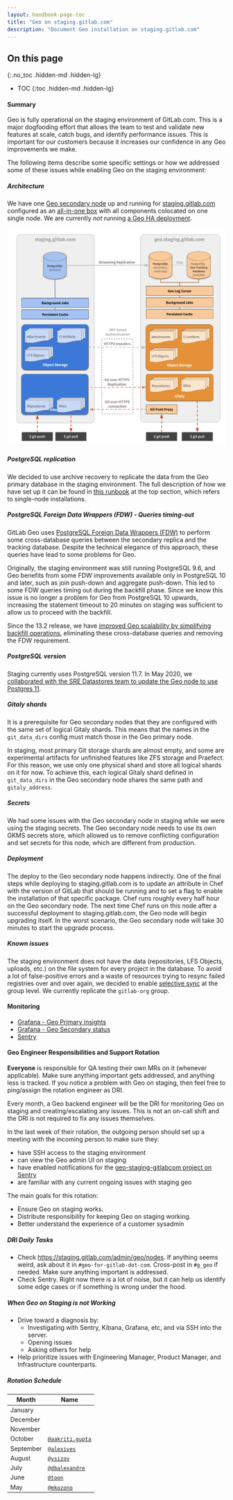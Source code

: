 ```yaml
---
layout: handbook-page-toc
title: "Geo on staging.gitlab.com"
description: "Document Geo installation on staging.gitlab.com"
---
```


## On this page
{:.no_toc .hidden-md .hidden-lg}

- TOC
{:toc .hidden-md .hidden-lg}

#### Summary

Geo is fully operational on the staging environment of GitLab.com. This is a major dogfooding effort that allows the team to test and validate new features at scale, catch bugs, and identify performance issues. This is important for our customers because it increases our confidence in any Geo improvements we make.

The following items describe some specific settings or how we addressed some of these issues while enabling Geo on the staging environment:

##### Architecture

We have one [Geo secondary node](https://geo.staging.gitlab.com) up and running for [staging.gitlab.com](https://staging.gitlab.com) configured as an [all-in-one box](https://ops.gitlab.net/gitlab-cookbooks/chef-repo/-/blob/master/roles/gstg-infra-geo-secondary.json) with all components colocated on one single node. We are currently *not* running [a Geo HA deployment](https://docs.gitlab.com/ee/administration/geo/replication/multiple_servers.html).

![Geo Staging Diagram](geo_staging_diagram.png)

##### PostgreSQL replication

We decided to use archive recovery to replicate the data from the Geo primary database in the staging environment. The full description of how we have set up it can be found in [this runbook](https://gitlab.com/gitlab-com/runbooks/-/blob/master/docs/patroni/geo-patroni-cluster.md#setup-replication-for-a-single-node) at the top section, which refers to single-node installations.

##### PostgreSQL Foreign Data Wrappers (FDW) - Queries timing-out

GitLab Geo uses [PostgreSQL Foreign Data Wrappers (FDW)](https://wiki.postgresql.org/wiki/Foreign_data_wrappers) to perform some cross-database queries between the secondary replica and the tracking database. Despite the technical elegance of this approach, these queries have lead to some problems for Geo.

Originally, the staging environment was still running PostgreSQL 9.6, and Geo benefits from some FDW improvements available only in PostgreSQL 10 and later, such as join push-down and aggregate push-down. This led to some FDW queries timing out during the backfill phase. Since we know this issue is no longer a problem for Geo from PostgreSQL 10 upwards, increasing the statement timeout to 20 minutes on staging was sufficient to allow us to proceed with the backfill.

Since the 13.2 release, we have [improved Geo scalability by simplifying backfill operations](https://gitlab.com/groups/gitlab-org/-/epics/2851), eliminating these cross-database queries and removing the FDW requirement. 

##### PostgreSQL version
Staging currently uses PostgreSQL version 11.7. In May 2020, we [collaborated with the SRE Datastores team to update the Geo node to use Postgres 11](https://gitlab.com/gitlab-org/gitlab/-/issues/217629).

##### Gitaly shards

It is a prerequisite for Geo secondary nodes that they are configured with the same set of logical Gitaly shards. This means that the names in the `git_data_dirs` config must match those in the Geo primary node.

In staging, most primary Git storage shards are almost empty, and some are experimental artifacts for unfinished features like ZFS storage and Praefect. For this reason, we use only one physical shard and store all logical shards on it for now. To achieve this, each logical Gitaly shard defined in `git_data_dirs` in the Geo secondary node shares the same path and `gitaly_address`.

##### Secrets

We had some issues with the Geo secondary node in staging while we were using the staging secrets. The Geo secondary node needs to use its own GKMS secrets store, which allowed us to remove conflicting configuration and set secrets for this node, which are different from production.

##### Deployment

The deploy to the Geo secondary node happens indirectly. One of the final steps while deploying to staging.gitlab.com is to update an attribute in Chef with the version of GitLab that should be running and to set a flag to enable the installation of that specific package. Chef runs roughly every half hour on the Geo secondary node. The next time Chef runs on this node after a successful deployment to staging.gitlab.com, the Geo node will begin upgrading itself. In the worst scenario, the Geo secondary node will take 30 minutes to start the upgrade process.

##### Known issues

The staging environment does not have the data (repositories, LFS Objects, uploads, etc.) on the file system for every project in the database. To avoid a lot of false-positive errors and a waste of resources trying to resync failed registries over and over again, we decided to enable [selective sync](https://docs.gitlab.com/ee/administration/geo/replication/configuration.html#selective-synchronization) at the group level. We currently replicate the `gitlab-org` group.

#### Monitoring

- [Grafana - Geo Primary insights](https://dashboards.gitlab.net/d/WO9bDCnmz/geo-primary-insights?orgId=1&refresh=10s&var-environment=gstg&var-prometheus=prometheus-01-inf-gstg&var-app_prometheus=prometheus-app-01-inf-gstg&var-interval=1h)
- [Grafana - Geo Secondary status](https://dashboards.gitlab.net/d/l8ifheiik/geo-status?orgId=1&refresh=5m&var-environment=gstg&var-prometheus=prometheus-01-inf-gstg&var-app_prometheus=prometheus-app-01-inf-gstg&var-events_interval=1h)
- [Sentry](https://sentry.gitlab.net/gitlab/geo-staging-gitlabcom/issues/1387504)

#### Geo Engineer Responsibilities and Support Rotation

**Everyone** is responsible for QA testing their own MRs on it (whenever applicable). Make sure anything important gets addressed, and anything less is tracked. If you notice a problem with Geo on staging, then feel free to ping/assign the rotation engineer as DRI.

Every month, a Geo backend engineer will be the DRI for monitoring Geo on staging and creating/escalating any issues. This is not an on-call shift and the DRI is not required to fix any issues themselves.

In the last week of their rotation, the outgoing person should set up a meeting with the incoming person to make sure they:

* have SSH access to the staging environment
* can view the Geo admin UI on staging
* have enabled notifications for the [geo-staging-gitlabcom project on Sentry](https://sentry.gitlab.net/gitlab/geo-staging-gitlabcom/)
* are familiar with any current ongoing issues with staging geo

The main goals for this rotation:
* Ensure Geo on staging works.
* Distribute responsibility for keeping Geo on staging working.
* Better understand the experience of a customer sysadmin

##### DRI Daily Tasks

* Check https://staging.gitlab.com/admin/geo/nodes. If anything seems weird, ask about it in `#geo-for-gitlab-dot-com`. Cross-post in `#g_geo` if needed. Make sure anything important is addressed.
* Check Sentry. Right now there is a lot of noise, but it can help us identify some edge cases or if something is wrong under the hood.

##### When Geo on Staging is not Working

* Drive toward a diagnosis by:
  * Investigating with Sentry, Kibana, Grafana, etc, and via SSH into the server.
  * Opening issues
  * Asking others for help
* Help prioritize issues with Engineering Manager, Product Manager, and Infrastructure counterparts.

##### Rotation Schedule

| Month     | Name             |
| -----     | ------           |
| January   |  |
| December  |  |
| November  |  |
| October   | [`@aakriti.gupta`](https://gitlab.com/aakriti.gupta) |
| September | [`@alexives`](https://gitlab.com/alexives) |
| August    | [`@vsizov`](https://gitlab.com/vsizov) |
| July      | [`@dbalexandre`](https://gitlab.com/dbalexandre) |
| June      | [`@toon`](https://gitlab.com/toon) |
| May       | [`@mkozono`](https://gitlab.com/mkozono) |
